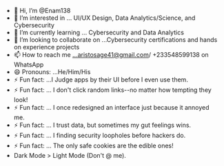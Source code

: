 - 👋 Hi, I’m @Enam138
- 👀 I’m interested in ... UI/UX Design, Data Analytics/Science, and Cybersecurity
- 🌱 I’m currently learning ... Cybersecurity and Data Analytics
- 💞️ I’m looking to collaborate on ...Cybersecurity certifications and hands on experience projects
- 📫 How to reach me ...aristosage41@gmail.com/ +233548599138 on WhatsApp
- 😄 Pronouns: ...He/Him/His
- ⚡ Fun fact: ...I Judge apps by their UI before I even use them.
- ⚡ Fun fact: ... I don't click random links--no matter how tempting they look!
- ⚡ Fun fact: ... I once redesigned an interface just because it annoyed me.
- ⚡ Fun fact: ... I trust data, but sometimes my gut feelings wins.
- ⚡ Fun fact: ... I finding security loopholes before hackers do.
- ⚡ Fun fact: ... The only safe cookies are the edible ones!
- Dark Mode > Light Mode (Don't @ me).

<!---
Enam138/Enam138 is a ✨ special ✨ repository because its `README.md` (this file) appears on your GitHub profile.
You can click the Preview link to take a look at your changes.
--->

